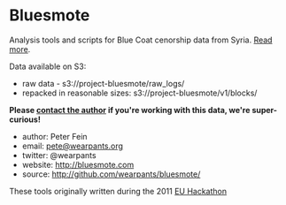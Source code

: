 # Bluesmote
Analysis tools and scripts for Blue Coat cenorship data from Syria. [Read more](http://bluesmote.com).

Data available on S3:

* raw data - s3://project-bluesmote/raw_logs/
* repacked in reasonable sizes: s3://project-bluesmote/v1/blocks/

**Please [contact the author](mailto:pete@wearpants.org) if you're working with this data, we're super-curious!**

* author: Peter Fein
* email: pete@wearpants.org
* twitter: @wearpants
* website: http://bluesmote.com
* source: http://github.com/wearpants/bluesmote/

These tools originally written during the 2011 [EU Hackathon](http://2011.euhackathon.eu/)
